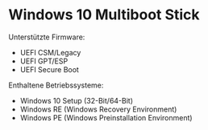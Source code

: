 # Windows 10 Multiboot Stick

Unterstützte Firmware:

* UEFI CSM/Legacy
* UEFI GPT/ESP
* UEFI Secure Boot

Enthaltene Betriebssysteme:

* Windows 10 Setup (32-Bit/64-Bit)
* Windows RE (Windows Recovery Environment)
* Windows PE (Windows Preinstallation Environment)
